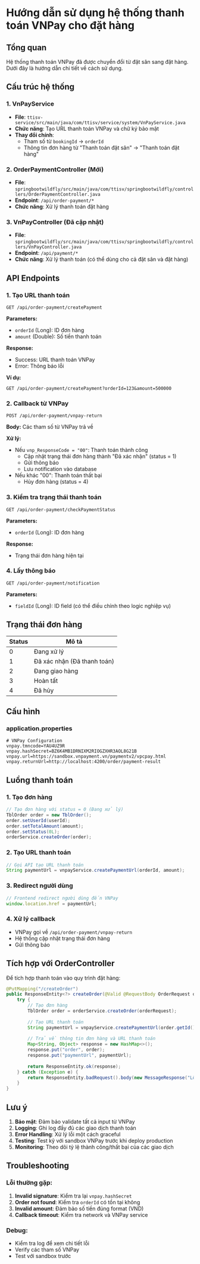 # Hướng dẫn sử dụng hệ thống thanh toán VNPay cho đặt hàng

## Tổng quan

Hệ thống thanh toán VNPay đã được chuyển đổi từ đặt sân sang đặt hàng. Dưới đây là hướng dẫn chi tiết về cách sử dụng.

## Cấu trúc hệ thống

### 1. VnPayService
- **File**: `ttisv-service/src/main/java/com/ttisv/service/system/VnPayService.java`
- **Chức năng**: Tạo URL thanh toán VNPay và chữ ký bảo mật
- **Thay đổi chính**: 
  - Tham số từ `bookingId` → `orderId`
  - Thông tin đơn hàng từ "Thanh toán đặt sân" → "Thanh toán đặt hàng"

### 2. OrderPaymentController (Mới)
- **File**: `springbootwildfly/src/main/java/com/ttisv/springbootwildfly/controllers/OrderPaymentController.java`
- **Endpoint**: `/api/order-payment/*`
- **Chức năng**: Xử lý thanh toán đặt hàng

### 3. VnPayController (Đã cập nhật)
- **File**: `springbootwildfly/src/main/java/com/ttisv/springbootwildfly/controllers/VnPayController.java`
- **Endpoint**: `/api/payment/*`
- **Chức năng**: Xử lý thanh toán (có thể dùng cho cả đặt sân và đặt hàng)

## API Endpoints

### 1. Tạo URL thanh toán
```
GET /api/order-payment/createPayment
```

**Parameters:**
- `orderId` (Long): ID đơn hàng
- `amount` (Double): Số tiền thanh toán

**Response:**
- Success: URL thanh toán VNPay
- Error: Thông báo lỗi

**Ví dụ:**
```
GET /api/order-payment/createPayment?orderId=123&amount=500000
```

### 2. Callback từ VNPay
```
POST /api/order-payment/vnpay-return
```

**Body:** Các tham số từ VNPay trả về

**Xử lý:**
- Nếu `vnp_ResponseCode = "00"`: Thanh toán thành công
  - Cập nhật trạng thái đơn hàng thành "Đã xác nhận" (status = 1)
  - Gửi thông báo
  - Lưu notification vào database
- Nếu khác "00": Thanh toán thất bại
  - Hủy đơn hàng (status = 4)

### 3. Kiểm tra trạng thái thanh toán
```
GET /api/order-payment/checkPaymentStatus
```

**Parameters:**
- `orderId` (Long): ID đơn hàng

**Response:**
- Trạng thái đơn hàng hiện tại

### 4. Lấy thông báo
```
GET /api/order-payment/notification
```

**Parameters:**
- `fieldId` (Long): ID field (có thể điều chỉnh theo logic nghiệp vụ)

## Trạng thái đơn hàng

| Status | Mô tả |
|--------|-------|
| 0 | Đang xử lý |
| 1 | Đã xác nhận (Đã thanh toán) |
| 2 | Đang giao hàng |
| 3 | Hoàn tất |
| 4 | Đã hủy |

## Cấu hình

### application.properties
```properties
# VNPay Configuration
vnpay.tmncode=YAU4UZ9R
vnpay.hashSecret=BZ6K4MB1DRNIXM2RIOGZXHR3AOL8G21B
vnpay.url=https://sandbox.vnpayment.vn/paymentv2/vpcpay.html
vnpay.returnUrl=http://localhost:4200/order/payment-result
```

## Luồng thanh toán

### 1. Tạo đơn hàng
```java
// Tạo đơn hàng với status = 0 (Đang xử lý)
TblOrder order = new TblOrder();
order.setUserId(userId);
order.setTotalAmount(amount);
order.setStatus(0L);
orderService.createOrder(order);
```

### 2. Tạo URL thanh toán
```java
// Gọi API tạo URL thanh toán
String paymentUrl = vnpayService.createPaymentUrl(orderId, amount);
```

### 3. Redirect người dùng
```javascript
// Frontend redirect người dùng đến VNPay
window.location.href = paymentUrl;
```

### 4. Xử lý callback
- VNPay gọi về `/api/order-payment/vnpay-return`
- Hệ thống cập nhật trạng thái đơn hàng
- Gửi thông báo

## Tích hợp với OrderController

Để tích hợp thanh toán vào quy trình đặt hàng:

```java
@PutMapping("/createOrder")
public ResponseEntity<?> createOrder(@Valid @RequestBody OrderRequest orderRequest) {
    try {
        // Tạo đơn hàng
        TblOrder order = orderService.createOrder(orderRequest);
        
        // Tạo URL thanh toán
        String paymentUrl = vnpayService.createPaymentUrl(order.getId(), order.getTotalAmount());
        
        // Trả về thông tin đơn hàng và URL thanh toán
        Map<String, Object> response = new HashMap<>();
        response.put("order", order);
        response.put("paymentUrl", paymentUrl);
        
        return ResponseEntity.ok(response);
    } catch (Exception e) {
        return ResponseEntity.badRequest().body(new MessageResponse("Lỗi tạo đơn hàng"));
    }
}
```

## Lưu ý

1. **Bảo mật**: Đảm bảo validate tất cả input từ VNPay
2. **Logging**: Ghi log đầy đủ các giao dịch thanh toán
3. **Error Handling**: Xử lý lỗi một cách graceful
4. **Testing**: Test kỹ với sandbox VNPay trước khi deploy production
5. **Monitoring**: Theo dõi tỷ lệ thành công/thất bại của các giao dịch

## Troubleshooting

### Lỗi thường gặp:
1. **Invalid signature**: Kiểm tra lại `vnpay.hashSecret`
2. **Order not found**: Kiểm tra `orderId` có tồn tại không
3. **Invalid amount**: Đảm bảo số tiền đúng format (VND)
4. **Callback timeout**: Kiểm tra network và VNPay service

### Debug:
- Kiểm tra log để xem chi tiết lỗi
- Verify các tham số VNPay
- Test với sandbox trước 